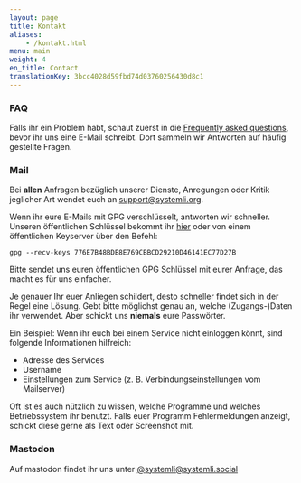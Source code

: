 ```yaml
---
layout: page
title: Kontakt
aliases:
    - /kontakt.html
menu: main
weight: 4
en_title: Contact
translationKey: 3bcc4028d59fbd74d03760256430d8c1
---
```


### FAQ

Falls ihr ein Problem habt, schaut zuerst in die [Frequently asked questions](https://wiki.systemli.org/faq), bevor ihr uns eine E-Mail schreibt. Dort sammeln wir Antworten auf häufig gestellte Fragen.

### Mail

Bei **allen** Anfragen bezüglich unserer Dienste, Anregungen oder Kritik jeglicher Art wendet euch an [support@systemli.org](mailto:support@systemli.org).

Wenn ihr eure E-Mails mit GPG verschlüsselt, antworten wir schneller. Unseren öffentlichen Schlüssel bekommt ihr [hier](https://keys.openpgp.org/vks/v1/by-fingerprint/776E7B48BDE8E769CBBCD29210D46141EC77D27B) oder von einem öffentlichen Keyserver über den Befehl:

`gpg --recv-keys 776E7B48BDE8E769CBBCD29210D46141EC77D27B`

Bitte sendet uns euren öffentlichen GPG Schlüssel mit eurer Anfrage, das macht es für uns einfacher.

Je genauer Ihr euer Anliegen schildert, desto schneller findet sich in der Regel eine Lösung. Gebt bitte möglichst genau an, welche (Zugangs-)Daten ihr verwendet. Aber schickt uns **niemals** eure Passwörter.

Ein Beispiel: Wenn ihr euch bei einem Service nicht einloggen könnt, sind folgende Informationen hilfreich:

* Adresse des Services
* Username
* Einstellungen zum Service (z. B. Verbindungseinstellungen vom Mailserver)

Oft ist es auch nützlich zu wissen, welche Programme und welches Betriebssystem ihr benutzt. Falls euer Programm Fehlermeldungen anzeigt, schickt diese gerne als Text oder Screenshot mit.

### Mastodon

Auf mastodon findet ihr uns unter [@systemli@systemli.social](https://systemli.social/@systemli)
